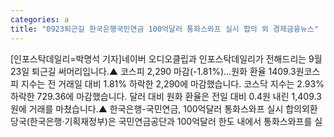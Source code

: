 ```yaml
---
categories: a
title: "0923퇴근길 한국은행국민연금 100억달러 통화스와프 실시 합의 외 경제금융뉴스"
---
```

[인포스탁데일리=박명석 기자]네이버 오디오클립과 인포스탁데일리가 전해드리는 9월 23일 퇴근길 써머리입니다.▲ 코스피 2,290 마감(-1.81%)...원화 환율 1409.3원코스피 지수는 전 거래일 대비 1.81% 하락한 2,290에 마감했습니다. 코스닥 지수는 2.93% 하락한 729.36에 마감했습니다. 달러 대비 원화 환율은 전일 대비 0.4원 내린 1,409.3원에 거래를 마쳤습니다.▲ 한국은행-국민연금, 100억달러 통화스와프 실시 합의외환당국(한국은행·기획재정부)은 국민연금공단과 100억달러 한도 내에서 통화스와프를 실